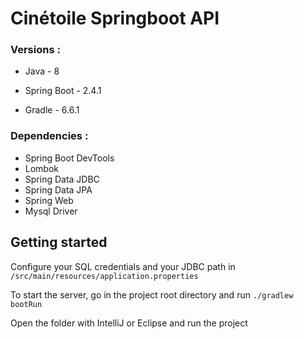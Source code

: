 # Cinétoile Springboot API
### Versions :

* Java - 8

* Spring Boot - 2.4.1

* Gradle - 6.6.1

### Dependencies :
* Spring Boot DevTools
* Lombok
* Spring Data JDBC
* Spring Data JPA
* Spring Web
* Mysql Driver

## Getting started
Configure your SQL credentials and your JDBC path in `/src/main/resources/application.properties`

To start the server, go in the project root directory and run `./gradlew bootRun`

Open the folder with IntelliJ or Eclipse and run the project


